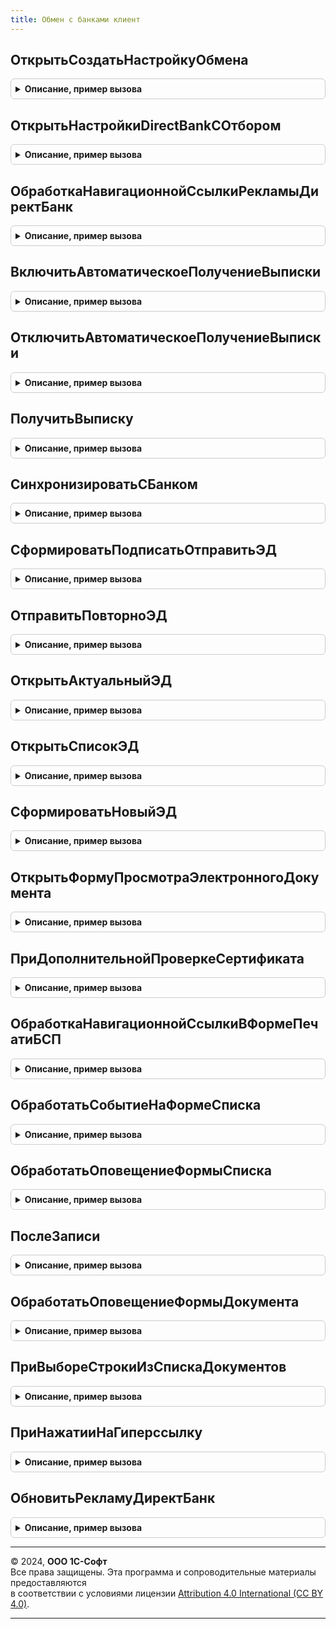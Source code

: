 ```yaml
---
title: Обмен с банками клиент
---
```



## ОткрытьСоздатьНастройкуОбмена
<details style="margin: 1em 0; padding: 0.5em; border: 1px solid #ccc; border-radius: 6px;">

<summary style="font-weight: bold; cursor: pointer;">Описание, пример вызова</summary>

```bsl

// Создает настройку обмена с банком или открывает существующую.
// Если банк не известен системе, то открывается форма новой настройки обмена с банком,
// в которой заполнена только Организация и Банк.
// Если банк известен системе, но не поддерживает автоматическое получение настроек,
// то предлагается выбор файла настроек, загружает настройки из файла
// и открывает заполненную форму настроек обмена с банком.
// Если банк известен системе и поддерживает автоматическое получение настроек,
// то настройка создается автоматически и производится тест настроек.
//
// Параметры:
//  Организация - СправочникСсылка.Организации - ссылка на организацию.
//  Банк - СправочникСсылка.КлассификаторБанков - ссылка на банк.
//  НомерБанковскогоСчета - Строка - номер банковского счета.
//  ОбработчикОповещения - ОписаниеОповещения - содержит описание процедуры,
//   которая будет вызвана после создания настройки обмена с банком, не вызывается если настройка обмена уже существует. Параметры процедуры:
//    * НастройкаОбмена - СправочникСсылка.НастройкиОбменСБанками - созданная настройка обмена с банком.
//    * ДополнительныеПараметры - Произвольный - значение, которое было указано при создании объекта ОписаниеОповещения.
//
Процедура ОткрытьСоздатьНастройкуОбмена(Организация, Банк, НомерБанковскогоСчета = "", ОбработчикОповещения = Неопределено) Экспорт
```

Пример вызова
```bsl
ОбменСБанкамиКлиент.ОткрытьСоздатьНастройкуОбмена(Организация, Банк, НомерБанковскогоСчета, ОбработчикОповещения);
```
</details>

## ОткрытьНастройкиDirectBankСОтбором
<details style="margin: 1em 0; padding: 0.5em; border: 1px solid #ccc; border-radius: 6px;">

<summary style="font-weight: bold; cursor: pointer;">Описание, пример вызова</summary>

```bsl

// Открывает форму списка настроек обмена с отбором по организации или банку.
//
// Параметры:
//  СсылкаНаОбъект - СправочникСсылка - ссылка на объект отбора. Ссылка должна быть только на организацию или банк.
//
Процедура ОткрытьНастройкиDirectBankСОтбором(СсылкаНаОбъект) Экспорт
```

Пример вызова
```bsl
ОбменСБанкамиКлиент.ОткрытьНастройкиDirectBankСОтбором(СсылкаНаОбъект) 
```
</details>

## ОбработкаНавигационнойСсылкиРекламыДиректБанк
<details style="margin: 1em 0; padding: 0.5em; border: 1px solid #ccc; border-radius: 6px;">

<summary style="font-weight: bold; cursor: pointer;">Описание, пример вызова</summary>

```bsl

// Процедура обрабатывает нажатие ссылки форматированной строки рекламы 1С:ДиректБанк.
//
// Параметры:
//  НавигационнаяСсылка - Строка - текст навигационной ссылки;
//  СтандартнаяОбработка - Булево - признак выполнения стандартной обработки события.
//
Процедура ОбработкаНавигационнойСсылкиРекламыДиректБанк(НавигационнаяСсылка, СтандартнаяОбработка) Экспорт
```

Пример вызова
```bsl
ОбменСБанкамиКлиент.ОбработкаНавигационнойСсылкиРекламыДиректБанк(НавигационнаяСсылка, СтандартнаяОбработка) 
```
</details>

## ВключитьАвтоматическоеПолучениеВыписки
<details style="margin: 1em 0; padding: 0.5em; border: 1px solid #ccc; border-radius: 6px;">

<summary style="font-weight: bold; cursor: pointer;">Описание, пример вызова</summary>

```bsl

// Включает автоматическое получение выписки.
//
// Параметры:
//  Оповещение - ОписаниеОповещения - оповещение, вызываемое после выполнения процедуры. Параметры выполнения:
//    Результат - Булево - если Истина, то автоматическое получение выписки подключено успешно.
//  Организация - ОпределяемыйТип.Организация - ссылка на организацию.
//  Банк - ОпределяемыйТип.БанкОбменСБанками - ссылка на банк.
//
Процедура ВключитьАвтоматическоеПолучениеВыписки(Оповещение, Организация, Банк) Экспорт
```

Пример вызова
```bsl
ОбменСБанкамиКлиент.ВключитьАвтоматическоеПолучениеВыписки(Оповещение, Организация, Банк) 
```
</details>

## ОтключитьАвтоматическоеПолучениеВыписки
<details style="margin: 1em 0; padding: 0.5em; border: 1px solid #ccc; border-radius: 6px;">

<summary style="font-weight: bold; cursor: pointer;">Описание, пример вызова</summary>

```bsl

// Отключает автоматическое получение выписки.
//
// Параметры:
//  Организация - ОпределяемыйТип.Организация - ссылка на организацию.
//  Банк - ОпределяемыйТип.БанкОбменСБанками - ссылка на банк.
//
// Возвращаемое значение:
//  Булево - Истина, если автоматическое получение выписки было отключено.
//
Функция ОтключитьАвтоматическоеПолучениеВыписки(Организация, Банк) Экспорт
```

Пример вызова
```bsl
Результат = ОбменСБанкамиКлиент.ОтключитьАвтоматическоеПолучениеВыписки(Организация, Банк) 
```
</details>

## ПолучитьВыписку
<details style="margin: 1em 0; padding: 0.5em; border: 1px solid #ccc; border-radius: 6px;">

<summary style="font-weight: bold; cursor: pointer;">Описание, пример вызова</summary>

```bsl

// Отправляет запрос выписки в банк, а после получения выписки вызывает обработчик из оповещения.
//
// Параметры:
//  Оповещение - ОписаниеОповещения - оповещение, вызываемое после получения выписки банка.
//    * Результат - Структура - содержит следующие поля:
//        ** Успех - Булево - если Истина, то операция успешно выполнена.
//        ** Выписки - Массив - массив документов, содержащих данные выписок.
//             *** ДокументСсылка.СообщениеОбменСБанками - ссылка на сообщение обмена с выпиской банка.
//  БанковскийСчет - ОпределяемыйТип.СчетОрганизацииОбменСБанками - ссылка на банковский счет организации
//  ДатаНачала - Дата - начало периода запроса.
//  ДатаОкончания - Дата - окончание периода запроса.
//
Процедура ПолучитьВыписку(Оповещение, БанковскийСчет, ДатаНачала, Знач ДатаОкончания) Экспорт
```

Пример вызова
```bsl
ОбменСБанкамиКлиент.ПолучитьВыписку(Оповещение, БанковскийСчет, ДатаНачала, ДатаОкончания) 
```
</details>

## СинхронизироватьСБанком
<details style="margin: 1em 0; padding: 0.5em; border: 1px solid #ccc; border-radius: 6px;">

<summary style="font-weight: bold; cursor: pointer;">Описание, пример вызова</summary>

```bsl

// Отправляет подготовленные документы в банк и получает новые.
// Если параметры не переданы то выполняется синхронизация по всем настройкам с банками.
//
// Параметры:
//  Организация - СправочникСсылка.Организации - организация из расчетного счета.
//  Банк - СправочникСсылка.КлассификаторБанков - банк из расчетного счета.
//
Процедура СинхронизироватьСБанком(Организация = Неопределено, Банк = Неопределено) Экспорт
```

Пример вызова
```bsl
ОбменСБанкамиКлиент.СинхронизироватьСБанком(Организация, Банк);
```
</details>

## СформироватьПодписатьОтправитьЭД
<details style="margin: 1em 0; padding: 0.5em; border: 1px solid #ccc; border-radius: 6px;">

<summary style="font-weight: bold; cursor: pointer;">Описание, пример вызова</summary>

```bsl

// Процедура создает, подписывает и отправляет электронный документ.
//
// Параметры:
//  ПараметрКоманды - ДокументСсылка, Массив - ссылки на документы ИБ, которые необходимо отправить в банк.
//  СообщениеОбмена - ДокументСсылка.СообщениеОбменСБанками - электронный документ, который надо подписать, отправить.
//
Процедура СформироватьПодписатьОтправитьЭД(ПараметрКоманды, СообщениеОбмена = Неопределено) Экспорт
```

Пример вызова
```bsl
ОбменСБанкамиКлиент.СформироватьПодписатьОтправитьЭД(ПараметрКоманды, СообщениеОбмена);
```
</details>

## ОтправитьПовторноЭД
<details style="margin: 1em 0; padding: 0.5em; border: 1px solid #ccc; border-radius: 6px;">

<summary style="font-weight: bold; cursor: pointer;">Описание, пример вызова</summary>

```bsl

// Процедура отправляет повторно электронный документ.
//
// Параметры:
//  ПараметрКоманды - ОпределяемыйТип.ВладелецОбменСБанками - ссылка на объект ИБ,
//                                                            электронные документы которого нужно отправить,
//  СообщениеОбмена - ДокументСсылка.СообщениеОбменСБанками - сообщение, которые нужно отправить.
//
Процедура ОтправитьПовторноЭД(ПараметрКоманды, СообщениеОбмена = Неопределено) Экспорт
```

Пример вызова
```bsl
ОбменСБанкамиКлиент.ОтправитьПовторноЭД(ПараметрКоманды, СообщениеОбмена);
```
</details>

## ОткрытьАктуальныйЭД
<details style="margin: 1em 0; padding: 0.5em; border: 1px solid #ccc; border-radius: 6px;">

<summary style="font-weight: bold; cursor: pointer;">Описание, пример вызова</summary>

```bsl

// Открывает актуальный ЭД по документу ИБ
//
// Параметры:
//  ПараметрКоманды - ДокументСсылка- ссылка на документ ИБ;
//  Источник - ФормаКлиентскогоПриложения - Форма источник;
//  ПараметрыОткрытия - Структура - дополнительные параметры просмотра.
//
Процедура ОткрытьАктуальныйЭД(ПараметрКоманды, Источник = Неопределено, ПараметрыОткрытия = Неопределено) Экспорт
```

Пример вызова
```bsl
ОбменСБанкамиКлиент.ОткрытьАктуальныйЭД(ПараметрКоманды, Источник, ПараметрыОткрытия);
```
</details>

## ОткрытьСписокЭД
<details style="margin: 1em 0; padding: 0.5em; border: 1px solid #ccc; border-radius: 6px;">

<summary style="font-weight: bold; cursor: pointer;">Описание, пример вызова</summary>

```bsl

// Открывает форму со списком электронных документов для данного владельца.
//
// Параметры:
//  СсылкаНаОбъект - ДокументСсылка - Ссылка на объект ИБ, электронные документы которого надо увидеть или сообщение обмена.
//  ПараметрыОткрытия - Структура - дополнительные параметры просмотра списка электронных документов.
//
Процедура ОткрытьСписокЭД(СсылкаНаОбъект, ПараметрыОткрытия = Неопределено) Экспорт
```

Пример вызова
```bsl
ОбменСБанкамиКлиент.ОткрытьСписокЭД(СсылкаНаОбъект, ПараметрыОткрытия);
```
</details>

## СформироватьНовыйЭД
<details style="margin: 1em 0; padding: 0.5em; border: 1px solid #ccc; border-radius: 6px;">

<summary style="font-weight: bold; cursor: pointer;">Описание, пример вызова</summary>

```bsl

// Процедура создает новый электронный документ.
//
// Параметры:
//  ПараметрКоманды - ОпределяемыйТип.ВладелецОбменСБанками - ссылка на объект ИБ,
//                                                            электронные документы которого надо отправить.
//  Показывать - Булево - признак того что созданный документ будет показан пользователю.
//
Процедура СформироватьНовыйЭД(ПараметрКоманды, Показывать=Истина) Экспорт
```

Пример вызова
```bsl
ОбменСБанкамиКлиент.СформироватьНовыйЭД(ПараметрКоманды, Показывать);
```
</details>

## ОткрытьФормуПросмотраЭлектронногоДокумента
<details style="margin: 1em 0; padding: 0.5em; border: 1px solid #ccc; border-radius: 6px;">

<summary style="font-weight: bold; cursor: pointer;">Описание, пример вызова</summary>

```bsl

// Открывает форму просмотра электронного документа.
//
// Параметры:
//  СообщениеОбмена - ДокументСсылка.СообщениеОбменСБанками - сообщение, в которому привязан открываемый электронный документ.
//
Процедура ОткрытьФормуПросмотраЭлектронногоДокумента(СообщениеОбмена) Экспорт
```

Пример вызова
```bsl
ОбменСБанкамиКлиент.ОткрытьФормуПросмотраЭлектронногоДокумента(СообщениеОбмена) 
```
</details>

## ПриДополнительнойПроверкеСертификата
<details style="margin: 1em 0; padding: 0.5em; border: 1px solid #ccc; border-radius: 6px;">

<summary style="font-weight: bold; cursor: pointer;">Описание, пример вызова</summary>

```bsl

// Вызывается из одноименной процедуры модуля ЭлектроннаяПодписьКлиентПереопределяемый.
//
// Параметры:
//  Параметры - Структура - со свойствами:
//  * ОжидатьПродолжения   - Булево - (возвращаемое значение) - если Истина, тогда дополнительная проверка
//                            будет выполнятся асинхронно, продолжение возобновится после выполнения оповещения.
//                            Начальное значение Ложь.
//  * Оповещение           - ОписаниеОповещения - обработка, которую нужно вызывать для продолжения
//                              после асинхронного выполнения дополнительной проверки.
//  * Сертификат           - СправочникСсылка.СертификатыКлючейЭлектроннойПодписиИШифрования - проверяемый сертификат.
//  * Проверка             - Строка - имя проверки, добавленное в процедуре ПриСозданииФормыПроверкаСертификата
//                              общего модуля ЭлектроннаяПодписьПереопределяемый.
//  * МенеджерКриптографии - МенеджерКриптографии - подготовленный менеджер криптографии для
//                              выполнения проверки.
//                         - Неопределено - если стандартные проверки отключены в процедуре
//                              ПриСозданииФормыПроверкаСертификата общего модуля ЭлектроннаяПодписьПереопределяемый.
//  * ОписаниеОшибки       - Строка - (возвращаемое значение) - описание ошибки, полученной при выполнении проверки.
//                              Это описание сможет увидеть пользователь при нажатии на картинку результата.
//  * ЭтоПредупреждение    - Булево - (возвращаемое значение) - вид картинки Ошибка/Предупреждение
//                            начальное значение Ложь.
//
Процедура ПриДополнительнойПроверкеСертификата(Параметры) Экспорт
```

Пример вызова
```bsl
ОбменСБанкамиКлиент.ПриДополнительнойПроверкеСертификата(Параметры) 
```
</details>

## ОбработкаНавигационнойСсылкиВФормеПечатиБСП
<details style="margin: 1em 0; padding: 0.5em; border: 1px solid #ccc; border-radius: 6px;">

<summary style="font-weight: bold; cursor: pointer;">Описание, пример вызова</summary>

```bsl

// Процедура обрабатывает нажатие на рекламную ссылку на форме печати БСП.
//
// Параметры:
//  НавигационнаяСсылка - Строка - текст навигационной ссылки;
//  МассивСсылок - Массив - ссылка на объекты ИБ, которые передали на печать.
//
Процедура ОбработкаНавигационнойСсылкиВФормеПечатиБСП(НавигационнаяСсылка, МассивСсылок) Экспорт
```

Пример вызова
```bsl
ОбменСБанкамиКлиент.ОбработкаНавигационнойСсылкиВФормеПечатиБСП(НавигационнаяСсылка, МассивСсылок) 
```
</details>

## ОбработатьСобытиеНаФормеСписка
<details style="margin: 1em 0; padding: 0.5em; border: 1px solid #ccc; border-radius: 6px;">

<summary style="font-weight: bold; cursor: pointer;">Описание, пример вызова</summary>

```bsl

// Обрабатывает события нажатия на рекламу или ссылку переписки с банками.
//  Вызывается из процедуры Подключаемый_ОбработатьСобытиеДиректБанк
//   Параметр1 - Произвольный -
//   Параметр2 - Произвольный -
//   Параметр3 - Произвольный -
Процедура ОбработатьСобытиеНаФормеСписка( Экспорт
```

Пример вызова
```bsl
ОбменСБанкамиКлиент.ОбработатьСобытиеНаФормеСписка();
```
</details>

## ОбработатьОповещениеФормыСписка
<details style="margin: 1em 0; padding: 0.5em; border: 1px solid #ccc; border-radius: 6px;">

<summary style="font-weight: bold; cursor: pointer;">Описание, пример вызова</summary>

```bsl

// Обрабатывает оповещение, возникающее на форме списка документов.
//
// Параметры:
//   Объект - ФормаКлиентскогоПриложения - форма, на которой возникло оповещение.
//   ИмяСобытия - Строка - Имя события
//   Параметр - Произвольный - Параметр сообщения
//   Источник - Произвольный - Источник события.
//   ПараметрыСозданияФормыСписка - см. ОбменСБанками.ПараметрыСозданияФормыСписка
Процедура ОбработатьОповещениеФормыСписка( Экспорт
```

Пример вызова
```bsl
ОбменСБанкамиКлиент.ОбработатьОповещениеФормыСписка();
```
</details>

## ПослеЗаписи
<details style="margin: 1em 0; padding: 0.5em; border: 1px solid #ccc; border-radius: 6px;">

<summary style="font-weight: bold; cursor: pointer;">Описание, пример вызова</summary>

```bsl

// Обработка события после записи документа. Оповещает об изменении данных обмена с банками,
// т.к. произошла запись нового состояния обмена с банком.
//
// Параметры:
//  Объект - ФормаКлиентскогоПриложения - форма, на которой произошла запись объекта.
//  ПараметрыЗаписи - Структура - Структура, содержащая параметры записи.
Процедура ПослеЗаписи(Объект, ПараметрыЗаписи) Экспорт
```

Пример вызова
```bsl
ОбменСБанкамиКлиент.ПослеЗаписи(Объект, ПараметрыЗаписи) 
```
</details>

## ОбработатьОповещениеФормыДокумента
<details style="margin: 1em 0; padding: 0.5em; border: 1px solid #ccc; border-radius: 6px;">

<summary style="font-weight: bold; cursor: pointer;">Описание, пример вызова</summary>

```bsl

// Событие возникает при получении оповещения в форме документа.
// Необходима для обновления состояния электронного документа.
//
// Параметры:
//  ФормаОбъект - ФормаКлиентскогоПриложения - форма, получившая оповещение.
//  ИмяСобытия - Строка - идентификатор события
//  Параметр - Произвольный - Параметр сообщения.
//  Источник - Произвольный - Источник события.
Процедура ОбработатьОповещениеФормыДокумента(ФормаОбъект, ИмяСобытия, Параметр, Источник) Экспорт
```

Пример вызова
```bsl
ОбменСБанкамиКлиент.ОбработатьОповещениеФормыДокумента(ФормаОбъект, ИмяСобытия, Параметр, Источник) 
```
</details>

## ПриВыбореСтрокиИзСпискаДокументов
<details style="margin: 1em 0; padding: 0.5em; border: 1px solid #ccc; border-radius: 6px;">

<summary style="font-weight: bold; cursor: pointer;">Описание, пример вызова</summary>

```bsl

// Событие возникает при нажатии на строку динамического списка документов.
//
// Параметры:
//   Элемент - ТаблицаФормы - элемент формы, в котором произошло событие
//   ВыбраннаяСтрока - ОпределяемыйТип.ВладелецОбменСБанками - ссылка на прикладной документ.
//   Поле - ПолеФормы - Активное поле (колонка).
//   СтандартнаяОбработка - Булево - В данный параметр передается признак выполнения стандартной обработки события.
Процедура ПриВыбореСтрокиИзСпискаДокументов(Элемент, ВыбраннаяСтрока, Поле, СтандартнаяОбработка) Экспорт
```

Пример вызова
```bsl
ОбменСБанкамиКлиент.ПриВыбореСтрокиИзСпискаДокументов(Элемент, ВыбраннаяСтрока, Поле, СтандартнаяОбработка) 
```
</details>

## ПриНажатииНаГиперссылку
<details style="margin: 1em 0; padding: 0.5em; border: 1px solid #ccc; border-radius: 6px;">

<summary style="font-weight: bold; cursor: pointer;">Описание, пример вызова</summary>

```bsl

// Обрабатывает событие нажатия на гиперссылку в форме списка платежных документов
//
// Параметры:
//  ДокументСсылка - ДокументСсылка.СообщениеОбменСБанками - сообщение обмена с банком
//  СтандартнаяОбработка - Булево - признак стандартной обработки нажатия на ссылку.
//
Процедура ПриНажатииНаГиперссылку(ДокументСсылка, СтандартнаяОбработка) Экспорт
```

Пример вызова
```bsl
ОбменСБанкамиКлиент.ПриНажатииНаГиперссылку(ДокументСсылка, СтандартнаяОбработка) 
```
</details>

## ОбновитьРекламуДиректБанк
<details style="margin: 1em 0; padding: 0.5em; border: 1px solid #ccc; border-radius: 6px;">

<summary style="font-weight: bold; cursor: pointer;">Описание, пример вызова</summary>

```bsl

// Процедура обновляет отображение контекстной рекламы 1С:ДиректБанк при оповещении формы.
//
// Параметры:
//  ИмяСобытия - Строка - идентификатор сообщения оповещения формы;
//  ГруппаРекламы - ГруппаФормы - группа элементов контекстной рекламы;
//  ДекорацияТекстРекламы - ДекорацияФормы - декорация, в заголовке которой отображается текст рекламы.
//
Процедура ОбновитьРекламуДиректБанк(ИмяСобытия, ГруппаРекламы, ДекорацияТекстРекламы) Экспорт
```

Пример вызова
```bsl
ОбменСБанкамиКлиент.ОбновитьРекламуДиректБанк(ИмяСобытия, ГруппаРекламы, ДекорацияТекстРекламы) 
```
</details>

---

© 2024, **ООО 1С-Софт**  
Все права защищены. Эта программа и сопроводительные материалы предоставляются  
в соответствии с условиями лицензии [Attribution 4.0 International (CC BY 4.0)](https://creativecommons.org/licenses/by/4.0/legalcode).

---
